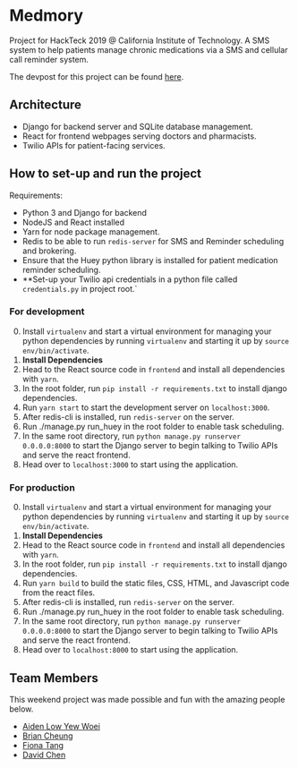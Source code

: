 # Medmory

Project for HackTeck 2019 @ California Institute of Technology. A SMS system to help patients manage chronic medications via a SMS and cellular call reminder system.

The devpost for this project can be found [here](https://devpost.com/software/sms-05bcei).

## Architecture

- Django for backend server and SQLite database management.
- React for frontend webpages serving doctors and pharmacists.
- Twilio APIs for patient-facing services.

## How to set-up and run the project

Requirements:

- Python 3 and Django for backend
- NodeJS and React installed
- Yarn for node package management.
- Redis to be able to run `redis-server` for SMS and Reminder scheduling and brokering.
- Ensure that the Huey python library is installed for patient medication reminder scheduling.
- \*\*Set-up your Twilio api credentials in a python file called `credentials.py` in project root.`

### For development

0. Install `virtualenv` and start a virtual environment for managing your python dependencies by running `virtualenv` and starting it up by `source env/bin/activate`.
1. **Install Dependencies**
1. Head to the React source code in `frontend` and install all dependencies with `yarn`.
1. In the root folder, run `pip install -r requirements.txt` to install django dependencies.
1. Run `yarn start` to start the development server on `localhost:3000`.
1. After redis-cli is installed, run `redis-server` on the server.
1. Run ./manage.py run_huey in the root folder to enable task scheduling.
1. In the same root directory, run `python manage.py runserver 0.0.0.0:8000` to start the Django server to begin talking to Twilio APIs and serve the react frontend.
1. Head over to `localhost:3000` to start using the application.

### For production

0. Install `virtualenv` and start a virtual environment for managing your python dependencies by running `virtualenv` and starting it up by `source env/bin/activate`.
1. **Install Dependencies**
1. Head to the React source code in `frontend` and install all dependencies with `yarn`.
1. In the root folder, run `pip install -r requirements.txt` to install django dependencies.
1. Run `yarn build` to build the static files, CSS, HTML, and Javascript code from the react files.
1. After redis-cli is installed, run `redis-server` on the server.
1. Run ./manage.py run_huey in the root folder to enable task scheduling.
1. In the same root directory, run `python manage.py runserver 0.0.0.0:8000` to start the Django server to begin talking to Twilio APIs and serve the react frontend.
1. Head over to `localhost:8000` to start using the application.

## Team Members

This weekend project was made possible and fun with the amazing people below.

- [Aiden Low Yew Woei](https://github.com/fionaroni)
- [Brian Cheung](https://github.com/bcheung)
- [Fiona Tang](https://github.com/fionaroni)
- [David Chen](https://github.com/CDavid99)
